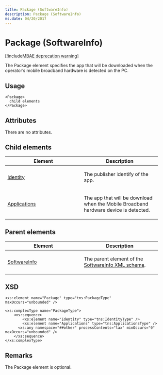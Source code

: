```yaml
---
title: Package (SoftwareInfo)
description: Package (SoftwareInfo)
ms.date: 04/20/2017
---
```


# Package (SoftwareInfo)

[!include[MBAE deprecation warning](../includes/mbae-deprecation-warning.md)]

The Package element specifies the app that will be downloaded when the operator’s mobile broadband hardware is detected on the PC.

## <span id="Usage"></span><span id="usage"></span><span id="USAGE"></span>Usage


``` syntax
<Package>
  child elements
</Package>
```

## <span id="Attributes"></span><span id="attributes"></span><span id="ATTRIBUTES"></span>Attributes


There are no attributes.

## <span id="Child_elements"></span><span id="child_elements"></span><span id="CHILD_ELEMENTS"></span>Child elements


<table>
<colgroup>
<col width="50%" />
<col width="50%" />
</colgroup>
<thead>
<tr class="header">
<th>Element</th>
<th>Description</th>
</tr>
</thead>
<tbody>
<tr class="odd">
<td><p><a href="identity.md" data-raw-source="[Identity](identity.md)">Identity</a></p></td>
<td><p>The publisher identify of the app.</p></td>
</tr>
<tr class="even">
<td><p><a href="applications.md" data-raw-source="[Applications](applications.md)">Applications</a></p></td>
<td><p>The app that will be download when the Mobile Broadband hardware device is detected.</p></td>
</tr>
</tbody>
</table>

 

## <span id="Parent_elements"></span><span id="parent_elements"></span><span id="PARENT_ELEMENTS"></span>Parent elements


<table>
<colgroup>
<col width="50%" />
<col width="50%" />
</colgroup>
<thead>
<tr class="header">
<th>Element</th>
<th>Description</th>
</tr>
</thead>
<tbody>
<tr class="odd">
<td><p><a href="softwareinfo.md" data-raw-source="[SoftwareInfo](softwareinfo.md)">SoftwareInfo</a></p></td>
<td><p>The parent element of the <a href="softwareinfo-xml-schema.md" data-raw-source="[SoftwareInfo XML schema](softwareinfo-xml-schema.md)">SoftwareInfo XML schema</a>.</p></td>
</tr>
</tbody>
</table>

 

## <span id="XSD"></span><span id="xsd"></span>XSD


``` syntax
<xs:element name="Package" type="tns:PackageType" maxOccurs="unbounded" />

<xs:complexType name="PackageType">
    <xs:sequence>
        <xs:element name="Identity" type="tns:IdentityType" />
        <xs:element name="Applications" type="tns:ApplicationsType" />
      <xs:any namespace="##other" processContents="lax" minOccurs="0" maxOccurs="unbounded" />
    </xs:sequence>
</xs:complexType>
```

## <span id="Remarks"></span><span id="remarks"></span><span id="REMARKS"></span>Remarks


The Package element is optional.

 

 





